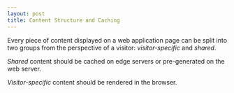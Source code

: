 ```yaml
---
layout: post
title: Content Structure and Caching
---
```


Every piece of content displayed on a web application page can be split into two groups from the perspective of a visitor: _visitor-specific_ and _shared_.

_Shared_ content should be cached on edge servers or pre-generated on the web server. 

_Visitor-specific_ content should be rendered in the browser.
